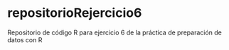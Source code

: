 # repositorioRejercicio6
Repositorio de código R para ejercicio 6 de la práctica de preparación de datos con R
